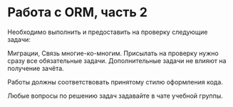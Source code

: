 # Работа с ORM, часть 2

Необходимо выполнить и предоставить на проверку следующие задачи:

Миграции,
Связь многие-ко-многим.
Присылать на проверку нужно сразу все обязательные задачи. Дополнительные задачи не влияют на получение зачёта.

Работы должны соответствовать принятому стилю оформления кода.

Любые вопросы по решению задач задавайте в чате учебной группы.
